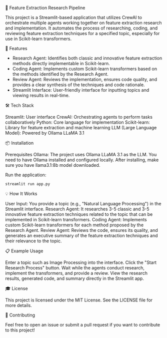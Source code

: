 🧠 Feature Extraction Research Pipeline

This project is a Streamlit-based application that utilizes CrewAI to orchestrate multiple agents working together on feature extraction research and implementation. It automates the process of researching, coding, and reviewing feature extraction techniques for a specified topic, especially for use in Scikit-learn transformers.

🚀 Features

- Research Agent: Identifies both classic and innovative feature extraction methods directly implementable in Scikit-learn.
- Coding Agent: Implements custom Scikit-learn transformers based on the methods identified by the Research Agent.
- Review Agent: Reviews the implementation, ensures code quality, and provides a clear synthesis of the techniques and code rationale.
- Streamlit Interface: User-friendly interface for inputting topics and viewing results in real-time.

🛠️ Tech Stack

Streamlit: User interface
CrewAI: Orchestrating agents to perform tasks collaboratively
Python: Core language for implementation
Scikit-learn: Library for feature extraction and machine learning
LLM (Large Language Model): Powered by Ollama LLaMA 3.1

📦 Installation

Prerequisites
Ollama: The project uses Ollama LLaMA 3.1 as the LLM. You need to have Ollama installed and configured locally. After installing, make sure you have llama3.1:8b model downloaded.

Run the application:

```bash
streamlit run app.py
```

💡 How It Works

User Input: You provide a topic (e.g., "Natural Language Processing") in the Streamlit interface.
Research Agent: It researches 3-5 classic and 3-5 innovative feature extraction techniques related to the topic that can be implemented in Scikit-learn transformers.
Coding Agent: Implements custom Scikit-learn transformers for each method proposed by the Research Agent.
Review Agent: Reviews the code, ensures its quality, and generates an executive summary of the feature extraction techniques and their relevance to the topic.

📋 Example Usage

Enter a topic such as Image Processing into the interface.
Click the "Start Research Process" button.
Wait while the agents conduct research, implement the transformers, and provide a review.
View the research results, generated code, and summary directly in the Streamlit app.

🎓 License

This project is licensed under the MIT License. See the LICENSE file for more details.

🤝 Contributing

Feel free to open an issue or submit a pull request if you want to contribute to this project!
